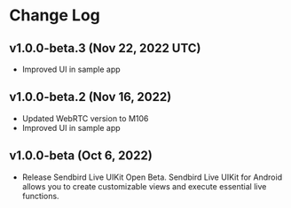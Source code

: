 # Change Log

## v1.0.0-beta.3 (Nov 22, 2022 UTC)
- Improved UI in sample app

## v1.0.0-beta.2 (Nov 16, 2022)
- Updated WebRTC version to M106
- Improved UI in sample app

## v1.0.0-beta (Oct 6, 2022)
- Release Sendbird Live UIKit Open Beta. Sendbird Live UIKit for Android allows you to create customizable views and execute essential live functions.
